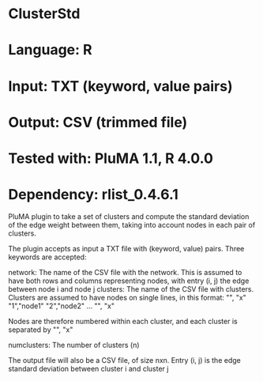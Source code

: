 # ClusterStd
# Language: R
# Input: TXT (keyword, value pairs)
# Output: CSV (trimmed file)
# Tested with: PluMA 1.1, R 4.0.0
# Dependency: rlist_0.4.6.1

PluMA plugin to take a set of clusters and compute the standard deviation of the edge weight between them, taking
into account nodes in each pair of clusters.

The plugin accepts as input a TXT file with (keyword, value) pairs.  Three keywords are accepted:

network: The name of the CSV file with the network.  This is assumed to have both rows and columns
representing nodes, with entry (i, j) the edge between node i and node j
clusters: The name of the CSV file with clusters.  Clusters are assumed to have nodes on single lines, in
this format:
"", "x"
"1","node1"
"2","node2"
...
"", "x"

Nodes are therefore numbered within each cluster, and each cluster is separated by "", "x"

numclusters: The number of clusters (n)

The output file will also be a CSV file, of size nxn.  Entry (i, j) is the edge standard deviation
between cluster i and cluster j 
